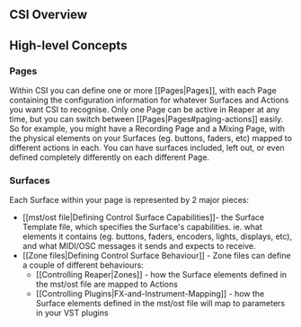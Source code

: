 ## CSI Overview 

## High-level Concepts

### Pages
Within CSI you can define one or more [[Pages|Pages]], with each Page containing the configuration information for whatever Surfaces and Actions you want CSI to recognise. Only one Page can be active in Reaper at any time, but you can switch between [[Pages|Pages#paging-actions]] easily. So for example, you might have a Recording Page and a Mixing Page, with the physical elements on your Surfaces (eg. buttons, faders, etc) mapped to different actions in each. You can have surfaces included, left out, or even defined completely differently on each different Page.

### Surfaces
Each Surface within your page is represented by 2 major pieces:

* [[mst/ost file|Defining Control Surface Capabilities]]- the Surface Template file, which specifies the Surface's capabilities. ie. what elements it contains (eg. buttons, faders, encoders, lights, displays, etc), and what MIDI/OSC messages it sends and expects to receive.
* [[Zone files|Defining Control Surface Behaviour]] - Zone files can define a couple of different behaviours:
  * [[Controlling Reaper|Zones]] - how the Surface elements defined in the mst/ost file are mapped to Actions
  * [[Controlling Plugins|FX-and-Instrument-Mapping]] - how the Surface elements defined in the mst/ost file will map to parameters in your VST plugins


